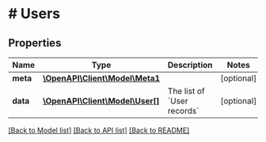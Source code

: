 # # Users

## Properties

Name | Type | Description | Notes
------------ | ------------- | ------------- | -------------
**meta** | [**\OpenAPI\Client\Model\Meta1**](Meta1.md) |  | [optional]
**data** | [**\OpenAPI\Client\Model\User[]**](User.md) | The list of &#x60;User records&#x60; | [optional]

[[Back to Model list]](../../README.md#models) [[Back to API list]](../../README.md#endpoints) [[Back to README]](../../README.md)
